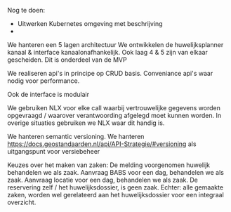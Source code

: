 Nog te doen:
- Uitwerken Kubernetes omgeving met beschrijving
- 

We hanteren een 5 lagen architectuur
We ontwikkelen de huwelijksplanner kanaal & interface kanaalonafhankelijk. Ook laag 4 & 5 zijn van elkaar gescheiden. Dit is onderdeel van de MVP

We realiseren api's in principe op CRUD basis. Conveniance api's waar nodig voor performance.

Ook de interface is modulair 

We gebruiken NLX voor elke call waarbij vertrouwelijke gegevens worden opgevraagd / waarover verantwoording afgelegd moet kunnen worden. In overige situaties gebruiken we NLX waar dit handig is.

We hanteren semantic versioning. 
We hanteren https://docs.geostandaarden.nl/api/API-Strategie/#versioning  als uitgangspunt voor versiebeheer


Keuzes over het maken van zaken:
De melding voorgenomen huwelijk behandelen we als zaak. 
Aanvraag BABS voor een dag, behandelen we als zaak.
Aanvraag locatie voor een dag, behandelen we als zaak.
De reservering zelf / het huwelijksdossier, is geen zaak.
Echter: alle gemaakte zaken, worden wel gerelateerd aan het huwelijksdossier voor een integraal overzicht.




